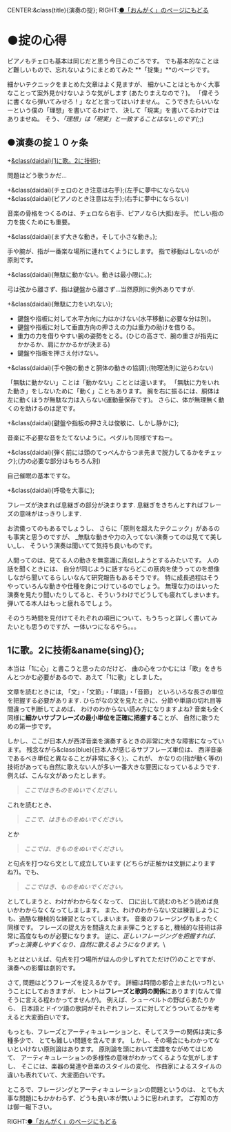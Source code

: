 CENTER:&class(title){演奏の掟};
RIGHT:[●「おんがく」のページにもどる](おとだま)
 
# ●掟の心得
ピアノもチェロも基本は同じだと思う今日このごろです。
でも基本的なことほど難しいもので、忘れないようにまとめてみた
**「掟集」**のページです。

細かいテクニックをまとめた文章はよく見ますが、
細かいことはともかく大事なことって案外見かけないような気がします
(あたりまえなので？)。
「偉そうに書くなら弾いてみせろ！」などと言ってはいけません。
こうできたらいいなーという僕の「理想」を書いてるわけで、
決して「現実」を書いてるわけではありませぬ。
そう、_「理想」は「現実」と一致することはない_のです(;_;)


## ●演奏の掟１０ヶ条

+[&class(daidai){1に歌。2に技術};](#sing)
> 
問題はどう歌うかだ...

+&class(daidai){チェロのとき注意は右手};(左手に夢中にならない)
+&class(daidai){ピアノのとき注意は左手};(右手に夢中にならない)
> 
音楽の骨格をつくるのは、チェロなら右手、ピアノなら(大抵)左手。
忙しい指の力を抜くためにも重要。

+&class(daidai){まず大きな動き。そして小さな動き。};
> 
手や腕が、指が一番楽な場所に連れてくようにします。
指で移動はしないのが原則です。

+&class(daidai){無駄に動かない。動きは最小限に。};
> 
弓は弦から離さず、指は鍵盤から離さず...当然原則に例外ありですが.

+&class(daidai){無駄に力をいれない};
> 
- 鍵盤や指板に対して水平方向に力はかけない(水平移動に必要な分は別)。
- 鍵盤や指板に対して垂直方向の押さえの力は重力の助けを借りる。
- 重力の力を借りやすい腕の姿勢をとる。(ひじの高さで、腕の重さが指先にかかるか、肩にかかるかが決まる)
- 鍵盤や指板を押さえ付けない。

+&class(daidai){手や腕の動きと胴体の動きの協調};(物理法則に逆らわない)
> 
「無駄に動かない」ことは「動かない」こととは違います。
「無駄に力をいれた動き」をしないために「動く」こともあります。
腕を右に振るには、胴体は左に動くほうが無駄な力は入らない(運動量保存です)。
さらに、体が無理無く動くのを助けるのは足です。
 
+&class(daidai){鍵盤や指板の押さえは俊敏に、しかし静かに};
> 
音楽に不必要な音をたてないように。ペダルも同様ですねー。

+&class(daidai){弾く前には頭のてっぺんからつま先まで脱力してるかをチェック};(力の必要な部分はもちろん別)  
> 
自己催眠の基本ですな。

+&class(daidai){呼吸を大事に};
> 
フレーズが決まれば息継ぎの部分が決まります.
息継ぎをきちんとすればフレーズの意味がはっきりします.

お流儀ってのもあるでしょうし、
さらに「原則を超えたテクニック」があるのも事実と思うのですが、
_無駄な動きや力の入ってない演奏ってのは見てて美しい_し、
そういう演奏は聞いてて気持ち良いものです。

人間ってのは、見てる人の動きを無意識に真似しようとするみたいです。
人の話を聞くときには、
自分が同じように話すならどこの筋肉を使うってのを想像しながら聞いてるらしいなんて研究報告もあるそうです。
特に成長過程はそうやっていろんな動きや仕種を身につけているのでしょう。
無理な力のはいった演奏を見たり聞いたりしてると、そういうわけでどうしても疲れてしまいます。
弾いてる本人はもっと疲れるでしょう。

そのうち時間を見付けてそれぞれの項目について、もうちっと詳しく書いてみ
たいとも思うのですが、一体いつになるやら。。。

## 1に歌。2に技術&aname(sing){}; 
本当は「1に心」と書こうと思ったのだけど、
曲の心をつかむには「歌」をきちんとつかむ必要があるので、あえて「1に歌」としました。

文章を読むときには, 「文」・「文節」・「単語」・「音節」
といろいろな長さの単位を把握する必要があります.
ひらがなの文を見たときに、分節や単語の切れ目等間違って判断してよめば、
わけのわからない読み方になりますよね?
音楽も全く同様に**細かいサブフレーズの最小単位を正確に把握する**ことが、
自然に歌うための第一歩です。

しかし、ここが日本人が西洋音楽を演奏するときの非常に大きな障害になっています。
残念ながら&class(blue){日本人が感じるサブフレーズ単位は、
西洋音楽であるべき単位と異なることが非常に多く};、これが、
かなりの(指が動く等の)技術があっても自然に歌えない人が多い一番大きな要因になっているようです.
例えば、こんな文があったとします。
> _ここではきものをぬいでください。_

これを読むとき、
> _ここで、はきものをぬいでください。_
 
とか
> _ここでは、きものをぬいでください。_

と句点を打つなら文として成立しています
(どちらが正解かは文脈によりますね?)。でも、
> _ここではき、ものをぬいでください。_

としてしまうと、わけがわからなくなって、
口に出して読むのもどう読めば良いかわからなくなってしまします。
また、わけのわからない文は練習しようにも、過酷な機械的な練習となってしまいます。
音楽のフレージングもまったく同様です。
フレーズの捉え方を間違えたまま弾こうとすると, 機械的な技術は非常に高度なものが必要になります。
逆に、_正しいフレージングを把握すれば、ずっと演奏しやすくなり、自然に歌えるようになります。_\

もとはといえば、句点を打つ場所がほんの少しずれてただけ(?)のことですが、
演奏への影響は劇的です。

さて, 問題はどうフレーズを捉えるかです。
詳細は時間の都合上また(いつ?)ということにしておきますが、
ヒントは**フレーズと歌詞の関係**にあります(なんて偉そうに言える程わかってませんが)。
例えば、シューベルトの野ばらあたりから、
日本語とドイツ語の歌詞がそれぞれフレーズに対してどうついてるかを考えると大変面白いです。

もっとも、フレーズとアーティキュレーションと、そしてスラーの関係は実に多種多少で、
とても難しい問題を含んでます。
しかし、その場合にもわかってないといけない原則論はあります。
原則論を頭において楽譜をながめてはじめて、
アーティキュレーションの多様性の意味がわかってくるような気がしますし、
そこには、楽器の発達や音楽のスタイルの変化、
作曲家によるスタイルの違いも表れていて、大変面白いです。

ところで、フレージングとアーティキュレーションの問題というのは、
とても大事な問題にもかかわらず、どうも良い本が無いように思われます。
ご存知の方は御一報下さい。

RIGHT:[●「おんがく」のページにもどる](おとだま)
